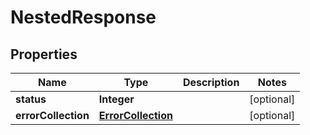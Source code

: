 

# NestedResponse

## Properties

Name | Type | Description | Notes
------------ | ------------- | ------------- | -------------
**status** | **Integer** |  |  [optional]
**errorCollection** | [**ErrorCollection**](ErrorCollection.md) |  |  [optional]



